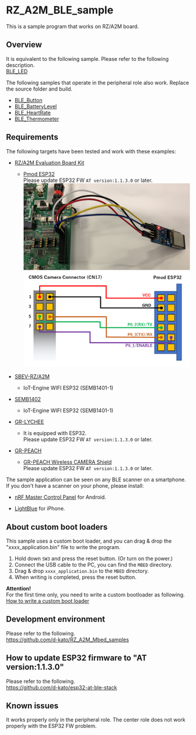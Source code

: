 # RZ_A2M_BLE_sample
This is a sample program that works on RZ/A2M board.  


## Overview
It is equivalent to the following sample. Please refer to the following description.  
[BLE_LED](https://github.com/ARMmbed/mbed-os-example-ble/blob/master/BLE_LED)

The following samples that operate in the peripheral role also work. Replace the source folder and build.  
- [BLE_Button](https://github.com/ARMmbed/mbed-os-example-ble/blob/master/BLE_Button)  
- [BLE_BatteryLevel](https://github.com/ARMmbed/mbed-os-example-ble/blob/master/BLE_BatteryLevel)  
- [BLE_HeartRate](https://github.com/ARMmbed/mbed-os-example-ble/blob/master/BLE_HeartRate)  
- [BLE_Thermometer](https://github.com/ARMmbed/mbed-os-example-ble/blob/master/BLE_Thermometer)  


## Requirements
The following targets have been tested and work with these examples:

- [RZ/A2M Evaluation Board Kit](https://www.renesas.com/jp/en/products/software-tools/boards-and-kits/eval-kits/rz-a2m-evaluation-board-kit.html)  
  - [Pmod ESP32](https://store.digilentinc.com/pmod-esp32-wireless-communication-module/)  
    Please update ESP32 FW ``AT version:1.1.3.0`` or later.  
    ![](docs/img/Pmod_ESP32_img.jpg)  
    ![](docs/img/Pmod_ESP32_connection.png)  


- [SBEV-RZ/A2M](http://www.shimafuji.co.jp/products/1486)  
  - IoT-Engine WIFI ESP32 (SEMB1401-1)  


- [SEMB1402](http://www.shimafuji.co.jp/products/1505)  
  - IoT-Engine WIFI ESP32 (SEMB1401-1)  


- [GR-LYCHEE](https://os.mbed.com/platforms/Renesas-GR-LYCHEE/)  
  - It is equipped with ESP32.  
    Please update ESP32 FW ``AT version:1.1.3.0`` or later.  


- [GR-PEACH](https://os.mbed.com/platforms/Renesas-GR-PEACH/)  
  - [GR-PEACH Wireless CAMERA Shield](https://www.core.co.jp/product/m2m/gr-peach/audio-camera.html)  
    Please update ESP32 FW ``AT version:1.1.3.0`` or later.  


The sample application can be seen on any BLE scanner on a smartphone. If you don't have a scanner on your phone, please install:

- [nRF Master Control Panel](https://play.google.com/store/apps/details?id=no.nordicsemi.android.mcp) for Android.

- [LightBlue](https://itunes.apple.com/gb/app/lightblue-bluetooth-low-energy/id557428110?mt=8) for iPhone.


## About custom boot loaders
This sample uses a custom boot loader, and you can drag & drop the "xxxx_application.bin" file to write the program.  

1. Hold down ``SW3`` and press the reset button. (Or turn on the power.)  
2. Connect the USB cable to the PC, you can find the ``MBED`` directory.  
3. Drag & drop ``xxxx_application.bin`` to the ``MBED`` directory.  
4. When writing is completed, press the reset button.  

**Attention!**  
For the first time only, you need to write a custom bootloader as following.  
[How to write a custom boot loader](https://github.com/d-kato/bootloader_d_n_d)  


## Development environment
Please refer to the following.  
https://github.com/d-kato/RZ_A2M_Mbed_samples


## How to update ESP32 firmware to "AT version:1.1.3.0"
Please refer to the following.  
https://github.com/d-kato/esp32-at-ble-stack


## Known issues
It works properly only in the peripheral role. The center role does not work properly with the ESP32 FW problem.  
